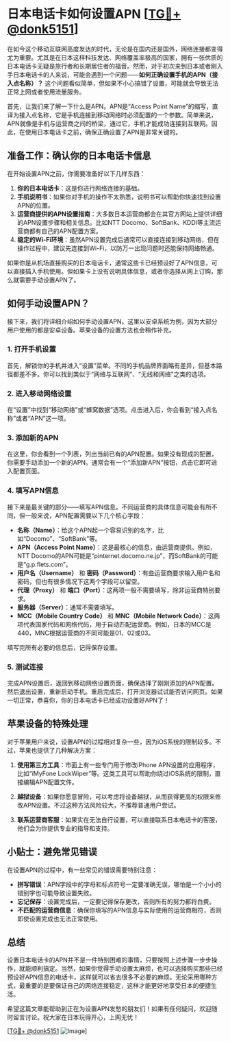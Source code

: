# 日本电话卡如何设置APN [[TG💪+ @donk5151](https://t.me/s/donk5151)]

在如今这个移动互联网高度发达的时代，无论是在国内还是国外，网络连接都变得尤为重要。尤其是在日本这样科技发达、网络覆盖率极高的国家，拥有一张优质的日本电话卡无疑是旅行者和长期居住者的福音。然而，对于初次来到日本或者刚入手日本电话卡的人来说，可能会遇到一个问题——**如何正确设置手机的APN（接入点名称）？** 这个问题看似简单，但如果不小心搞错了设置，可能就会导致无法正常上网或者使用流量服务。

首先，让我们来了解一下什么是APN。APN是“Access Point Name”的缩写，直译为接入点名称，它是手机连接到移动网络时必须配置的一个参数。简单来说，APN就像是手机与运营商之间的桥梁，通过它，手机才能成功连接到互联网。因此，在使用日本电话卡之前，确保正确设置了APN是非常关键的。

## 准备工作：确认你的日本电话卡信息

在开始设置APN之前，你需要准备好以下几样东西：

1. **你的日本电话卡**：这是你进行网络连接的基础。
2. **手机说明书**：如果你对手机的操作不太熟悉，说明书可以帮助你快速找到设置APN的位置。
3. **运营商提供的APN设置指南**：大多数日本运营商都会在其官方网站上提供详细的APN设置步骤和相关信息。比如NTT Docomo、SoftBank、KDDI等主流运营商都有自己的APN配置方案。
4. **稳定的Wi-Fi环境**：虽然APN设置完成后通常可以直接连接到移动网络，但在操作过程中，建议先连接到Wi-Fi，以防万一出现问题时还能保持网络畅通。

如果你是从机场直接购买的日本电话卡，通常这些卡已经预设好了APN信息，可以直接插入手机使用。但如果卡上没有说明具体信息，或者你选择从网上订购，那么就需要手动设置APN了。

## 如何手动设置APN？

接下来，我们将详细介绍如何手动设置APN。这里以安卓系统为例，因为大部分用户使用的都是安卓设备。苹果设备的设置方法也会稍作补充。

### 1. 打开手机设置

首先，解锁你的手机并进入“设置”菜单。不同的手机品牌界面略有差异，但基本路径都差不多。你可以找到类似于“网络与互联网”、“无线和网络”之类的选项。

### 2. 进入移动网络设置

在“设置”中找到“移动网络”或“蜂窝数据”选项。点击进入后，你会看到“接入点名称”或者“APN”这一项。

### 3. 添加新的APN

在这里，你会看到一个列表，列出当前已有的APN配置。如果没有现成的配置，你需要手动添加一个新的APN。通常会有一个“添加新APN”按钮，点击它即可进入配置页面。

### 4. 填写APN信息

接下来是最关键的部分——填写APN信息。不同运营商的具体信息可能会有所不同，但一般来说，APN配置需要以下几个核心字段：

- **名称（Name）**：给这个APN起一个容易识别的名字，比如“Docomo”、“SoftBank”等。
- **APN（Access Point Name）**：这是最核心的信息，由运营商提供。例如，NTT Docomo的APN可能是“pinternet.docomo.ne.jp”，而SoftBank的可能是“g.p.flets.com”。
- **用户名（Username）** 和 **密码（Password）**：有些运营商要求输入用户名和密码，但也有很多情况下这两个字段可以留空。
- **代理（Proxy）** 和 **端口（Port）**：这两项一般不需要填写，除非运营商特别要求。
- **服务器（Server）**：通常不需要填写。
- **MCC（Mobile Country Code）** 和 **MNC（Mobile Network Code）**：这两项代表国家代码和网络代码，用于自动匹配运营商。例如，日本的MCC是440，MNC根据运营商的不同可能是01、02或03。

填写完所有必要的信息后，记得保存设置。

### 5. 测试连接

完成APN设置后，返回到移动网络设置页面，确保选择了刚刚添加的APN配置。然后退出设置，重新启动手机。重启完成后，打开浏览器试试能否访问网页。如果一切正常，恭喜你，你的日本电话卡已经成功设置好APN了！

## 苹果设备的特殊处理

对于苹果用户来说，设置APN的过程相对复杂一些，因为iOS系统的限制较多。不过，苹果也提供了几种解决方案：

1. **使用第三方工具**：市面上有一些专门用于修改iPhone APN设置的应用程序，比如“iMyFone LockWiper”等。这类工具可以帮助你绕过iOS系统的限制，直接编辑APN配置文件。
   
2. **越狱设备**：如果你愿意冒险，可以考虑将设备越狱，从而获得更高的权限来修改APN设置。不过这种方法风险较大，不推荐普通用户尝试。

3. **联系运营商客服**：如果实在无法自行设置，可以直接联系日本电话卡的客服，他们会为你提供专业的指导和支持。

## 小贴士：避免常见错误

在设置APN的过程中，有一些常见的错误需要特别注意：

- **拼写错误**：APN字段中的字母和标点符号一定要准确无误，哪怕是一个小小的错别字也可能导致设置失败。
- **忘记保存**：设置完成后，一定要记得保存更改，否则所有的努力都将白费。
- **不匹配的运营商信息**：确保你填写的APN信息与实际使用的运营商相符，否则即使设置完成也无法正常使用。

## 总结

设置日本电话卡的APN并不是一件特别困难的事情，只要按照上述步骤一步步操作，就能顺利搞定。当然，如果你觉得手动设置太麻烦，也可以选择购买那些已经预设好APN信息的电话卡，这样就可以省去很多不必要的麻烦。无论采用哪种方式，最重要的是要保证自己的网络连接稳定，这样才能更好地享受日本的便捷生活。

希望这篇文章能帮助到正在为设置APN发愁的朋友们！如果有任何疑问，欢迎随时留言讨论。祝大家在日本玩得开心，上网无忧！

[[TG💪+ @donk5151](https://t.me/s/donk5151) ![Image](https://i.postimg.cc/rwNCRYN7/Snipaste-2025-04-30-17-27-05.png)]